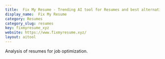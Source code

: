 ```yaml
---
title:  Fix My Resume - Trending AI tool for Resumes and best alternatives
display_name:  Fix My Resume
category: Resumes
category_slug: resumes
key: fixmyresume_xyz
website: https://www.fixmyresume.xyz/
layout: aitool
---
```


Analysis of resumes for job optimization.
